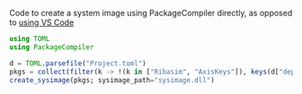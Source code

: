 Code to create a system image using PackageCompiler directly, as opposed to
[using VS Code](https://www.julia-vscode.org/docs/dev/userguide/compilesysimage/)

```julia
using TOML
using PackageCompiler

d = TOML.parsefile("Project.toml")
pkgs = collect(filter(k -> !(k in ["Ribasim", "AxisKeys"]), keys(d["deps"])))
create_sysimage(pkgs; sysimage_path="sysimage.dll")
```
